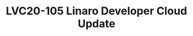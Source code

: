 ---
categories:
- lvc20
description: Linaro Developer Cloud is the Arm64 based open source cloud and has engaged
  deeply with multiple open source community. Now LDC can support not only the virtual
  machine but also the Kubernetes service for multiple users.<br /> In this presentation,
  we will talk about the structure of Linaro Developer Cloud now and the bare metal
  as a service. With bare mental support, the Linaro Colo can be refined to improve
  resource utilization, as well as offer the hardware resilient for the different
  communities as the extendable arm64 backend CI pools.
image: /assets/images/featured-images/lvc20/LVC20-105.png
session_id: LVC20-105
session_room: DataCenter
session_slot:
  end_time: 2020-09-22 12:40
  start_time: 2020-09-22 12:15
session_speakers:
- speaker_bio: Kevin Zhao is currently the tech lead at Linaro Developer Cloud. Now,
    he is serving as the Core Reviewer for OpenStack Zun project and maintainer for
    virtual-kubelet OpenStack provider. He is also an active contributor in Kolla
    and Nova, mainly focusing on making OpenStack work fine on AArch64. His expertise
    including container and Kubernetes related technologies, deployment and management
    of containerized applications, etc.
  speaker_company: Linaro
  speaker_image: http://avatars.sched.co/8/52/8935361/avatar.jpg.320x320px.jpg?dcf
  speaker_name: Kevin Zhao
  speaker_position: Tech Lead, Linaro - LDCG - devops
  speaker_role: speaker
session_track: Data Center
tag: session
tags: Data Center
title: LVC20-105 Linaro Developer Cloud Update
---